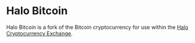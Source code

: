 Halo Bitcoin
============

Halo Bitcoin is a fork of the Bitcoin cryptocurrency for use within the [Halo Cryptocurrency Exchange](https://halocx.com).
